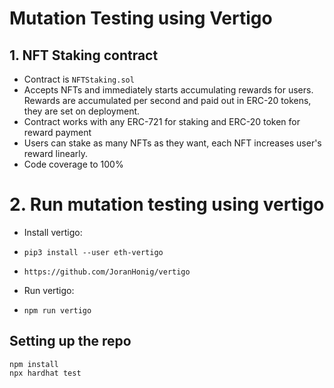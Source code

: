 # Mutation Testing using Vertigo

## 1. NFT Staking contract
- Contract is `NFTStaking.sol`
- Accepts NFTs and immediately starts accumulating rewards for users. Rewards are accumulated per second and paid out in ERC-20 tokens, they are set on deployment.
- Contract works with any ERC-721 for staking and ERC-20 token for reward payment
- Users can stake as many NFTs as they want, each NFT increases user's reward linearly.
- Code coverage to 100%  

# 2. Run mutation testing using vertigo
- Install vertigo:
- `pip3 install --user eth-vertigo`
- `https://github.com/JoranHonig/vertigo`

- Run vertigo:
- `npm run vertigo`

## Setting up the repo
`npm install`   
`npx hardhat test`